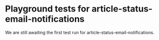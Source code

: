 # Playground tests for article-status-email-notifications
We are still awaiting the first test run for article-status-email-notifications.
